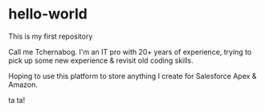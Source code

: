 # hello-world
This is my first repository

Call me Tchernabog. I'm an IT pro with 20+ years of experience, trying to pick up some new experience & revisit old coding skills.

Hoping to use this platform to store anything I create for Salesforce Apex & Amazon. 

ta ta!
